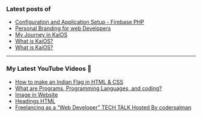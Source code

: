 ### Latest posts of 
<!-- BLOG-POST-LIST:START -->
- [Configuration and Application Setup - Firebase PHP](https://blog.codersalman.me/configuration-and-application-setup-firebase-php)
- [Personal Branding for web Developers](https://ghost-hihi.onrender.com/personal-branding-for-web-developers/)
- [My Journey in KaiOS](https://ghost-hihi.onrender.com/my-journey-in-kaios/)
- [What is KaiOS?](https://ghost-hihi.onrender.com/what-is-kaios/)
- [What is KaiOS?](https://blog.codersalman.me/what-is-kaios)
<!-- BLOG-POST-LIST:END -->

<hr>

### My Latest YouTube Videos 🌱
<!-- YOUTUBE:START -->
- [How to make an Indian Flag in HTML &amp; CSS ](https://www.youtube.com/watch?v=5IxQYP8xTIE)
- [What are  Programs, Programming Languages, and coding? ](https://www.youtube.com/watch?v=9_b_2HpqasE)
- [Image in Website ](https://www.youtube.com/watch?v=g2bmNTShT-Q)
- [Headings HTML ](https://www.youtube.com/watch?v=YCgJBxAvboA)
- [Freelancing as a “Web Developer”   TECH TALK  Hosted By codersalman ](https://www.youtube.com/watch?v=K0W59SFiIHg)
<!-- YOUTUBE:END -->
